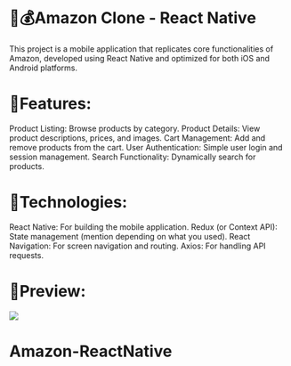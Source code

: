 # 🥳💰Amazon Clone - React Native

This project is a mobile application that replicates core functionalities of Amazon, developed using React Native and optimized for both iOS and Android platforms.

# 💎Features:

Product Listing: Browse products by category.
Product Details: View product descriptions, prices, and images.
Cart Management: Add and remove products from the cart.
User Authentication: Simple user login and session management.
Search Functionality: Dynamically search for products.

# 📲Technologies:

React Native: For building the mobile application.
Redux (or Context API): State management (mention depending on what you used).
React Navigation: For screen navigation and routing.
Axios: For handling API requests.

# 🤩Preview:

![](./src/assets/ScreenRecording2024-10-05at22.03.12-ezgif.com-video-to-gif-converter.gif)
# Amazon-ReactNative
